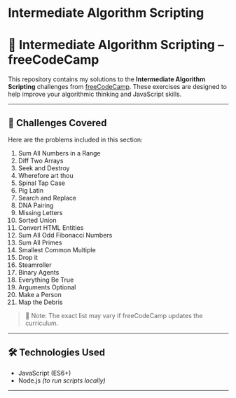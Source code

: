 # Intermediate Algorithm Scripting

# 📘 Intermediate Algorithm Scripting – freeCodeCamp

This repository contains my solutions to the **Intermediate Algorithm Scripting** challenges from [freeCodeCamp](https://www.freecodecamp.org/learn). These exercises are designed to help improve your algorithmic thinking and JavaScript skills.

---

## 🚀 Challenges Covered

Here are the problems included in this section:

1. Sum All Numbers in a Range
2. Diff Two Arrays
3. Seek and Destroy
4. Wherefore art thou
5. Spinal Tap Case
6. Pig Latin
7. Search and Replace
8. DNA Pairing
9. Missing Letters
10. Sorted Union
11. Convert HTML Entities
12. Sum All Odd Fibonacci Numbers
13. Sum All Primes
14. Smallest Common Multiple
15. Drop it
16. Steamroller
17. Binary Agents
18. Everything Be True
19. Arguments Optional
20. Make a Person
21. Map the Debris

> 📌 Note: The exact list may vary if freeCodeCamp updates the curriculum.

---

## 🛠 Technologies Used

- JavaScript (ES6+)
- Node.js *(to run scripts locally)*

---
